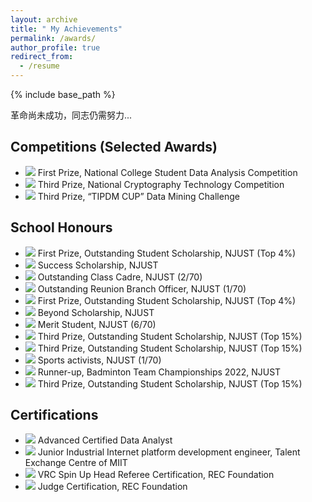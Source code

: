 ```yaml
---
layout: archive
title: " My Achievements"
permalink: /awards/
author_profile: true
redirect_from:
  - /resume
---
```


{% include base_path %}

革命尚未成功，同志仍需努力...

Competitions (Selected Awards)
---
* ![](https://img.shields.io/badge/Dec.%202023-Online-blue) First Prize, National College Student Data Analysis Competition
* ![](https://img.shields.io/badge/Nov.%202023-Urumqi,%20China-blue) Third Prize, National Cryptography Technology Competition
* ![](https://img.shields.io/badge/Jun.%202023-Online-blue) Third Prize, “TIPDM CUP” Data Mining Challenge


School Honours
---
* ![](https://img.shields.io/badge/Sep.%202024-FF0000) First Prize, Outstanding Student Scholarship, NJUST (Top 4%)
* ![](https://img.shields.io/badge/Sep.%202024-FF0000) Success Scholarship, NJUST
* ![](https://img.shields.io/badge/Sep.%202024-FF0000) Outstanding Class Cadre, NJUST (2/70)
* ![](https://img.shields.io/badge/Apr.%202024-FF0000) Outstanding Reunion Branch Officer, NJUST (1/70)
* ![](https://img.shields.io/badge/Mar.%202024-FF0000) First Prize, Outstanding Student Scholarship, NJUST (Top 4%)
* ![](https://img.shields.io/badge/Mar.%202024-FF0000) Beyond Scholarship, NJUST
* ![](https://img.shields.io/badge/Nov.%202023-FF0000) Merit Student, NJUST (6/70)
* ![](https://img.shields.io/badge/Sep.%202023-FF0000) Third Prize, Outstanding Student Scholarship, NJUST (Top 15%)
* ![](https://img.shields.io/badge/Mar.%202023-FF0000) Third Prize, Outstanding Student Scholarship, NJUST (Top 15%)
* ![](https://img.shields.io/badge/Nov.%202022-FF0000) Sports activists, NJUST (1/70)
* ![](https://img.shields.io/badge/Nov.%202022-FF0000) Runner-up, Badminton Team Championships 2022, NJUST
* ![](https://img.shields.io/badge/Sep.%202022-FF0000) Third Prize, Outstanding Student Scholarship, NJUST (Top 15%)


Certifications
---
* ![](https://img.shields.io/badge/Feb.%202024-China%20Financial%20Analysis%20Institute-blue) Advanced Certified Data Analyst
* ![](https://img.shields.io/badge/Jun.%202023-FF0000) Junior Industrial Internet platform development engineer, Talent Exchange Centre of MIIT
* ![](https://img.shields.io/badge/Apr.%202023-FF0000) VRC Spin Up Head Referee Certification, REC Foundation
* ![](https://img.shields.io/badge/Apr.%202023-FF0000) Judge Certification, REC Foundation
